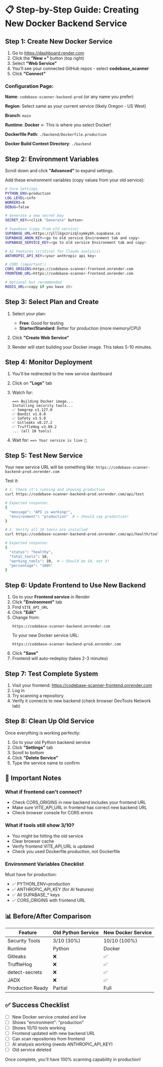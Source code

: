# 📋 Step-by-Step Guide: Creating New Docker Backend Service

## Step 1: Create New Docker Service

1. Go to https://dashboard.render.com
2. Click the **"New +"** button (top right)
3. Select **"Web Service"**
4. You'll see your connected GitHub repos - select **codebase_scanner**
5. Click **"Connect"**

### Configuration Page:

**Name**: `codebase-scanner-backend-prod` (or any name you prefer)

**Region**: Select same as your current service (likely Oregon - US West)

**Branch**: `main`

**Runtime**: **Docker** ← This is where you select Docker!

**Dockerfile Path**: `./backend/Dockerfile.production`

**Docker Build Context Directory**: `./backend`

## Step 2: Environment Variables

Scroll down and click **"Advanced"** to expand settings.

Add these environment variables (copy values from your old service):

```bash
# Core Settings
PYTHON_ENV=production
LOG_LEVEL=info
WORKERS=4
DEBUG=false

# Generate a new secret key
SECRET_KEY=<click "Generate" button>

# Supabase (copy from old service)
SUPABASE_URL=https://ylllkgxzrizqlsymkybh.supabase.co
SUPABASE_ANON_KEY=<go to old service Environment tab and copy>
SUPABASE_SERVICE_KEY=<go to old service Environment tab and copy>

# AI Features (critical for Claude analysis)
ANTHROPIC_API_KEY=<your anthropic api key>

# CORS (important!)
CORS_ORIGINS=https://codebase-scanner-frontend.onrender.com
FRONTEND_URL=https://codebase-scanner-frontend.onrender.com

# Optional but recommended
REDIS_URL=<copy if you have it>
```

## Step 3: Select Plan and Create

1. Select your plan:
   - **Free**: Good for testing
   - **Starter/Standard**: Better for production (more memory/CPU)

2. Click **"Create Web Service"**

3. Render will start building your Docker image. This takes 5-10 minutes.

## Step 4: Monitor Deployment

1. You'll be redirected to the new service dashboard
2. Click on **"Logs"** tab
3. Watch for:
   ```
   ==> Building Docker image...
   Installing security tools...
   ✅ Semgrep v1.127.0
   ✅ Bandit v1.8.0
   ✅ Safety v3.5.0
   ✅ Gitleaks v8.27.2
   ✅ TruffleHog v3.89.2
   ... (all 10 tools)
   ```

4. Wait for: `==> Your service is live 🎉`

## Step 5: Test New Service

Your new service URL will be something like:
`https://codebase-scanner-backend-prod.onrender.com`

Test it:

```bash
# 1. Check it's running and showing production
curl https://codebase-scanner-backend-prod.onrender.com/api/test

# Expected response:
{
  "message": "API is working!",
  "environment": "production"  # ← Should say production!
}

# 2. Verify all 10 tools are installed
curl https://codebase-scanner-backend-prod.onrender.com/api/health/tools

# Expected response:
{
  "status": "healthy",
  "total_tools": 10,
  "working_tools": 10,  # ← Should be 10, not 3!
  "percentage": "100%"
}
```

## Step 6: Update Frontend to Use New Backend

1. Go to your **Frontend service** in Render
2. Click **"Environment"** tab
3. Find `VITE_API_URL`
4. Click **"Edit"** 
5. Change from:
   ```
   https://codebase-scanner-backend.onrender.com
   ```
   To your new Docker service URL:
   ```
   https://codebase-scanner-backend-prod.onrender.com
   ```
6. Click **"Save"**
7. Frontend will auto-redeploy (takes 2-3 minutes)

## Step 7: Test Complete System

1. Visit your frontend: https://codebase-scanner-frontend.onrender.com
2. Log in
3. Try scanning a repository
4. Verify it connects to new backend (check browser DevTools Network tab)

## Step 8: Clean Up Old Service

Once everything is working perfectly:

1. Go to your old Python backend service
2. Click **"Settings"** tab
3. Scroll to bottom
4. Click **"Delete Service"**
5. Type the service name to confirm

## 🚨 Important Notes

### What if frontend can't connect?
- Check CORS_ORIGINS in new backend includes your frontend URL
- Make sure VITE_API_URL in frontend has correct new backend URL
- Check browser console for CORS errors

### What if tools still show 3/10?
- You might be hitting the old service
- Clear browser cache
- Verify frontend VITE_API_URL is updated
- Check you used Dockerfile.production, not Dockerfile

### Environment Variables Checklist
Must have for production:
- ✅ PYTHON_ENV=production
- ✅ ANTHROPIC_API_KEY (for AI features)
- ✅ All SUPABASE_* keys
- ✅ CORS_ORIGINS with frontend URL

## 📊 Before/After Comparison

| Feature | Old Python Service | New Docker Service |
|---------|-------------------|-------------------|
| Security Tools | 3/10 (30%) | 10/10 (100%) |
| Runtime | Python | Docker |
| Gitleaks | ❌ | ✅ |
| TruffleHog | ❌ | ✅ |
| detect-secrets | ❌ | ✅ |
| JADX | ❌ | ✅ |
| Production Ready | Partial | Full |

## ✅ Success Checklist

- [ ] New Docker service created and live
- [ ] Shows "environment": "production"
- [ ] Shows 10/10 tools working
- [ ] Frontend updated with new backend URL
- [ ] Can scan repositories from frontend
- [ ] AI analysis working (needs ANTHROPIC_API_KEY)
- [ ] Old service deleted

Once complete, you'll have 100% scanning capability in production!